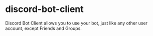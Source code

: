 # discord-bot-client
Discord Bot Client allows you to use your bot, just like any other user account, except Friends and Groups. 
